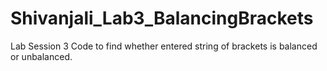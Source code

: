 # Shivanjali_Lab3_BalancingBrackets
Lab Session 3
Code to find whether entered string of brackets is balanced or  unbalanced.
